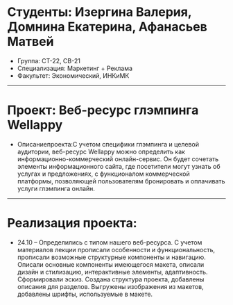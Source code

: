 # Студенты: Изергина Валерия, Домнина Екатерина, Афанасьев Матвей
- Группа: СТ-22, СВ-21
- Специализация: Маркетинг + Реклама
- Факультет: Экономический, ИНКиМК
---
# Проект: Веб-ресурс глэмпинга Wellappy
- Описаниепроекта:С учетом специфики глэмпинга и целевой аудитории, веб-ресурс Wellappy можно определить как информационно-коммерческий онлайн-сервис. Он будет сочетать элементы информационного сайта, где посетители могут узнать об услугах и предложениях, с функционалом коммерческой платформы, позволяющей пользователям бронировать и оплачивать услуги глэмпинга онлайн.
---
# Реализация проекта:
- 24.10 – Определились  с типом нашего веб-ресурса. С учетом материалов лекции прописали особенности и функциональность, прописали возможные структурные компоненты и навигацию. Описали основные компоненты имеющегося макета, описали дизайн и стилизацию, интерактивные элементы, адаптивность. Сформировали эскиз. Создана структура проекта, добавлены описания для разделов. Выгружены изображения из макетов, добавлены шрифты, используемые в макете.
